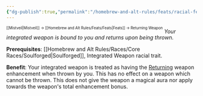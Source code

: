 ```yaml
---
{"dg-publish":true,"permalink":"/homebrew-and-alt-rules/feats/racial-feats/returning-weapon/"}
---
```


<sup><sup>[[Mistveil\|Mistveil]] → [[Homebrew and Alt Rules/Feats/Feats\|Feats]] → Returning Weapon</sup></sup>
*Your integrated weapon is bound to you and returns upon being thrown.*

**Prerequisites**: [[Homebrew and Alt Rules/Races/Core Races/Soulforged\|Soulforged]], Integrated Weapon racial trait.

**Benefit**: Your integrated weapon is treated as having the [Returning](http://www.d20pfsrd.com/magic-items/magic-weapons/magic-weapon-special-abilities/returning/) weapon enhancement when thrown by you. This has no effect on a weapon which cannot be thrown. This does not give the weapon a magical aura nor apply towards the weapon's total enhancement bonus.